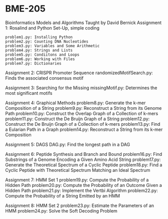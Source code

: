 # BME-205
Bioinformatics Models and Algorithms
Taught by David Bernick 
Assignment 1: Rosalind and Python Set-Up, simple coding

	problem1.py: Installing Python
	problem2.py: Counting DNA Nucleotides
	problem3.py: Variables and Some Arithmetic
	problem4.py: Strings and Lists
	problem5.py: Condiitons and Loops
	problem6.py: Working with Files
	problem7.py: Dictionaries
  
Assignment 2: CRISPR Promoter Sequence
  randomizedMotifSearch.py: Finds the associated consensus motif 

Assignment 3: Searching for the Missing
  missingMotif.py: Determines the most significant motifs

Assignment 4: Graphical Methods
  problem8.py: Generate the k-mer Composition of a String 
  problem9.py: Reconstruct a String from its Genome Path 
  problem10.py: Construct the Overlap Graph of a Collection of k-mers
  problem11.py: Construct the De Bruijn Graph of a String 
  problem12.py: Construct the De Bruijn Graph of a Collection of k-mers 
  problem13.py: Find a Eularian Path in a Graph
  problem14.py: Reconstruct a String from its k-mer Composition 

Assignment 5: DAGS 
  DAG.py: Find the longest path in a DAG

Assignment 6: Peptide Synthesis and Branch and Bound 
  problem16.py: Find Substrings of a Genome Encoding a Given Amino Acid String 
  problem17.py: Generate the Theoretical Spectrum of a Cyclic Peptide 
  problem18.py: Find a Cyclic Peptide with Theoretical Spectrum Matching an Ideal Spectrum

Assignment 7: HMM Set 1
  problem19.py: Compute the Probability of a Hidden Path
  problem20.py: Compute the Probability of an Outcome Given a Hidden Path 
  problem21.py: Implement the Vertbi Algorithm 
  problem22.py: Compute the Probability of a String Emitted by an HMM 

Assignment 8: HMM Set 2
  problem23.py: Estimate the Parameters of an HMM
  problem24.py: Solve the Soft Decoding Problem
